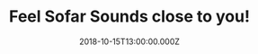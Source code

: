 ---
campaign-uuid: "c-d2af1f9f-74ae-4f72-a433-5d5ad66aa73b"
type: "Offer"
category: "Tickets"
date: "2018-10-15T13:00:00.000Z"
end-date: "2019-03-31T23:59:00.000Z"
disable-form: false
is_promoted: false
has_entry_page: false
title: "Feel Sofar Sounds close to you!"
competition-description: "<p>From living rooms to rooftops, restaurants to retails\
  \ stores... Sofar transforms amazing spaces into captivating, unique and special\
  \ venues bringing people and artists together in more than 400 cities around the\
  \ world.</p>\r\n<p>They want YOU to be part of it, that's why they are offering\
  \ 20% off tickets for you to discover their live events experiences! Click below\
  \ and get ready to feel Sofar Sounds close to you!</p>"
banner-img: "https://assets.expresslyapp.com/asset-06cad043-88db-4d62-95bb-57b3e3d1e3a7.jpg"
logo-left-href: "https://www.sofarsounds.com"
logo-left-image: "https://assets.expresslyapp.com/asset-80498a83-dba0-4643-bd4a-3368061b54ba.jpg"
logo-left-title: "Sofar Sounds"
has-winner: false
country-restrictions:
- "GB"
---